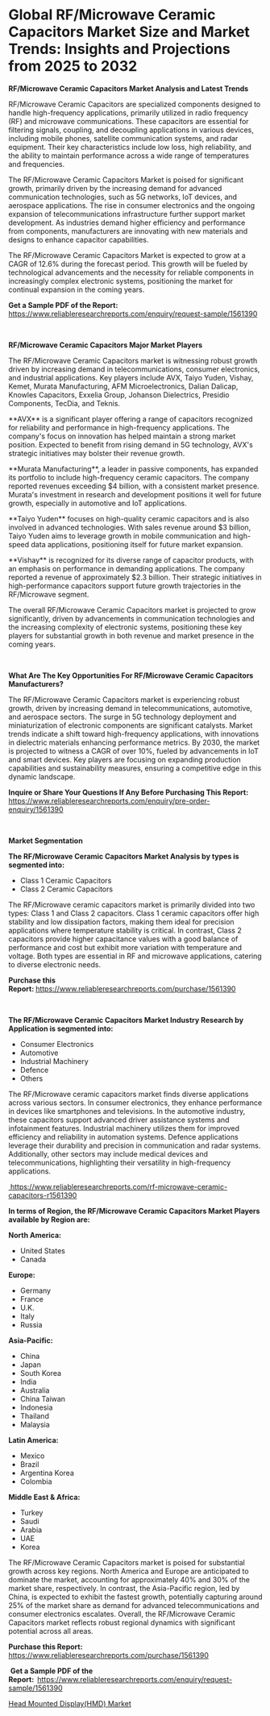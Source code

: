 <p><h1>Global RF/Microwave Ceramic Capacitors Market Size and Market Trends: Insights and Projections from 2025 to 2032</h1></p><p><strong>RF/Microwave Ceramic Capacitors Market Analysis and Latest Trends</strong></p>
<p><p>RF/Microwave Ceramic Capacitors are specialized components designed to handle high-frequency applications, primarily utilized in radio frequency (RF) and microwave communications. These capacitors are essential for filtering signals, coupling, and decoupling applications in various devices, including mobile phones, satellite communication systems, and radar equipment. Their key characteristics include low loss, high reliability, and the ability to maintain performance across a wide range of temperatures and frequencies.</p><p>The RF/Microwave Ceramic Capacitors Market is poised for significant growth, primarily driven by the increasing demand for advanced communication technologies, such as 5G networks, IoT devices, and aerospace applications. The rise in consumer electronics and the ongoing expansion of telecommunications infrastructure further support market development. As industries demand higher efficiency and performance from components, manufacturers are innovating with new materials and designs to enhance capacitor capabilities.</p><p>The RF/Microwave Ceramic Capacitors Market is expected to grow at a CAGR of 12.6% during the forecast period. This growth will be fueled by technological advancements and the necessity for reliable components in increasingly complex electronic systems, positioning the market for continual expansion in the coming years.</p></p>
<p><strong>Get a Sample PDF of the Report:&nbsp;</strong> <a href="https://www.reliableresearchreports.com/enquiry/request-sample/1561390?utm_campaign=2593&utm_medium=2&utm_source=Github&utm_content=ia&utm_term=06042025&utm_id=rfmicrowave-ceramic-capacitors">https://www.reliableresearchreports.com/enquiry/request-sample/1561390</a></p>
<p>&nbsp;</p>
<p><strong>RF/Microwave Ceramic Capacitors Major Market Players</strong></p>
<p><p>The RF/Microwave Ceramic Capacitors market is witnessing robust growth driven by increasing demand in telecommunications, consumer electronics, and industrial applications. Key players include AVX, Taiyo Yuden, Vishay, Kemet, Murata Manufacturing, AFM Microelectronics, Dalian Dalicap, Knowles Capacitors, Exxelia Group, Johanson Dielectrics, Presidio Components, TecDia, and Teknis.</p><p>**AVX** is a significant player offering a range of capacitors recognized for reliability and performance in high-frequency applications. The company's focus on innovation has helped maintain a strong market position. Expected to benefit from rising demand in 5G technology, AVX's strategic initiatives may bolster their revenue growth.</p><p>**Murata Manufacturing**, a leader in passive components, has expanded its portfolio to include high-frequency ceramic capacitors. The company reported revenues exceeding $4 billion, with a consistent market presence. Murata's investment in research and development positions it well for future growth, especially in automotive and IoT applications.</p><p>**Taiyo Yuden** focuses on high-quality ceramic capacitors and is also involved in advanced technologies. With sales revenue around $3 billion, Taiyo Yuden aims to leverage growth in mobile communication and high-speed data applications, positioning itself for future market expansion.</p><p>**Vishay** is recognized for its diverse range of capacitor products, with an emphasis on performance in demanding applications. The company reported a revenue of approximately $2.3 billion. Their strategic initiatives in high-performance capacitors support future growth trajectories in the RF/Microwave segment.</p><p>The overall RF/Microwave Ceramic Capacitors market is projected to grow significantly, driven by advancements in communication technologies and the increasing complexity of electronic systems, positioning these key players for substantial growth in both revenue and market presence in the coming years.</p></p>
<p>&nbsp;</p>
<p><strong>What Are The Key Opportunities For RF/Microwave Ceramic Capacitors Manufacturers?</strong></p>
<p><p>The RF/Microwave Ceramic Capacitors market is experiencing robust growth, driven by increasing demand in telecommunications, automotive, and aerospace sectors. The surge in 5G technology deployment and miniaturization of electronic components are significant catalysts. Market trends indicate a shift toward high-frequency applications, with innovations in dielectric materials enhancing performance metrics. By 2030, the market is projected to witness a CAGR of over 10%, fueled by advancements in IoT and smart devices. Key players are focusing on expanding production capabilities and sustainability measures, ensuring a competitive edge in this dynamic landscape.</p></p>
<p><strong>Inquire or Share Your Questions If Any Before Purchasing This Report:</strong> <a href="https://www.reliableresearchreports.com/enquiry/pre-order-enquiry/1561390?utm_campaign=2593&utm_medium=2&utm_source=Github&utm_content=ia&utm_term=06042025&utm_id=rfmicrowave-ceramic-capacitors">https://www.reliableresearchreports.com/enquiry/pre-order-enquiry/1561390</a></p>
<p>&nbsp;</p>
<p><strong>Market Segmentation</strong></p>
<p><strong>The RF/Microwave Ceramic Capacitors Market Analysis by types is segmented into:</strong></p>
<p><ul><li>Class 1 Ceramic Capacitors</li><li>Class 2 Ceramic Capacitors</li></ul></p>
<p><p>The RF/Microwave ceramic capacitors market is primarily divided into two types: Class 1 and Class 2 capacitors. Class 1 ceramic capacitors offer high stability and low dissipation factors, making them ideal for precision applications where temperature stability is critical. In contrast, Class 2 capacitors provide higher capacitance values with a good balance of performance and cost but exhibit more variation with temperature and voltage. Both types are essential in RF and microwave applications, catering to diverse electronic needs.</p></p>
<p><strong>Purchase this Report:&nbsp;</strong><a href="https://www.reliableresearchreports.com/purchase/1561390?utm_campaign=2593&utm_medium=2&utm_source=Github&utm_content=ia&utm_term=06042025&utm_id=rfmicrowave-ceramic-capacitors">https://www.reliableresearchreports.com/purchase/1561390</a></p>
<p>&nbsp;</p>
<p><strong>The RF/Microwave Ceramic Capacitors Market Industry Research by Application is segmented into:</strong></p>
<p><ul><li>Consumer Electronics</li><li>Automotive</li><li>Industrial Machinery</li><li>Defence</li><li>Others</li></ul></p>
<p><p>The RF/Microwave ceramic capacitors market finds diverse applications across various sectors. In consumer electronics, they enhance performance in devices like smartphones and televisions. In the automotive industry, these capacitors support advanced driver assistance systems and infotainment features. Industrial machinery utilizes them for improved efficiency and reliability in automation systems. Defence applications leverage their durability and precision in communication and radar systems. Additionally, other sectors may include medical devices and telecommunications, highlighting their versatility in high-frequency applications.</p></p>
<p><a href="https://www.reliableresearchreports.com/rf-microwave-ceramic-capacitors-r1561390?utm_campaign=2593&utm_medium=2&utm_source=Github&utm_content=ia&utm_term=06042025&utm_id=rfmicrowave-ceramic-capacitors">&nbsp;https://www.reliableresearchreports.com/rf-microwave-ceramic-capacitors-r1561390</a></p>
<p><strong>In terms of Region, the RF/Microwave Ceramic Capacitors Market Players available by Region are:</strong></p>
<p>
    <p> <strong> North America: </strong>
        <ul>
            <li>United States</li>
            <li>Canada</li>
        </ul>
        </p> 
    <p> <strong> Europe: </strong>
        <ul>
            <li>Germany</li>
            <li>France</li>
            <li>U.K.</li>
            <li>Italy</li>
            <li>Russia</li>
        </ul>
        </p> 
    <p> <strong> Asia-Pacific: </strong>
        <ul>
            <li>China</li>
            <li>Japan</li>
            <li>South Korea</li>
            <li>India</li>
            <li>Australia</li>
            <li>China Taiwan</li>
            <li>Indonesia</li>
            <li>Thailand</li>
            <li>Malaysia</li>
        </ul>
        </p> 
    <p> <strong> Latin America: </strong>
        <ul>
            <li>Mexico</li>
            <li>Brazil</li>
            <li>Argentina Korea</li>
            <li>Colombia</li>
        </ul>
        </p> 
    <p> <strong> Middle East & Africa: </strong>
        <ul>
            <li>Turkey</li>
            <li>Saudi</li>
            <li>Arabia</li>
            <li>UAE</li>
            <li>Korea</li>
        </ul>
    </p>
    </p>
<p><p>The RF/Microwave Ceramic Capacitors market is poised for substantial growth across key regions. North America and Europe are anticipated to dominate the market, accounting for approximately 40% and 30% of the market share, respectively. In contrast, the Asia-Pacific region, led by China, is expected to exhibit the fastest growth, potentially capturing around 25% of the market share as demand for advanced telecommunications and consumer electronics escalates. Overall, the RF/Microwave Ceramic Capacitors market reflects robust regional dynamics with significant potential across all areas.</p></p>
<p><strong>Purchase this Report: </strong><a href="https://www.reliableresearchreports.com/purchase/1561390?utm_campaign=2593&utm_medium=2&utm_source=Github&utm_content=ia&utm_term=06042025&utm_id=rfmicrowave-ceramic-capacitors">https://www.reliableresearchreports.com/purchase/1561390</a></p>
<p>&nbsp;<strong>Get a Sample PDF of the Report:&nbsp;&nbsp;</strong><a href="https://www.reliableresearchreports.com/enquiry/request-sample/1561390?utm_campaign=2593&utm_medium=2&utm_source=Github&utm_content=ia&utm_term=06042025&utm_id=rfmicrowave-ceramic-capacitors">https://www.reliableresearchreports.com/enquiry/request-sample/1561390</a></p>
<p><strong></strong></p>
<p><p><a href="https://github.com/osbornrdaflalo/Market-Research-Report-List-1/blob/main/head-mounted-displayhmd-market.md?utm_campaign=2593&utm_medium=2&utm_source=Github&utm_content=ia&utm_term=06042025&utm_id=rfmicrowave-ceramic-capacitors">Head Mounted Display(HMD) Market</a></p></p>
